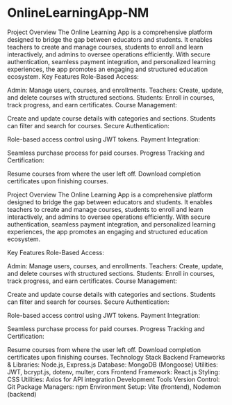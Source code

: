 # OnlineLearningApp-NM
Project Overview
The Online Learning App is a comprehensive platform designed to bridge the gap between educators and students. It enables teachers to create and manage courses, students to enroll and learn interactively, and admins to oversee operations efficiently. With secure authentication, seamless payment integration, and personalized learning experiences, the app promotes an engaging and structured education ecosystem.
Key Features
Role-Based Access:

Admin: Manage users, courses, and enrollments.
Teachers: Create, update, and delete courses with structured sections.
Students: Enroll in courses, track progress, and earn certificates.
Course Management:

Create and update course details with categories and sections.
Students can filter and search for courses.
Secure Authentication:

Role-based access control using JWT tokens.
Payment Integration:

Seamless purchase process for paid courses.
Progress Tracking and Certification:

Resume courses from where the user left off.
Download completion certificates upon finishing courses.

Project Overview
The Online Learning App is a comprehensive platform designed to bridge the gap between educators and students. It enables teachers to create and manage courses, students to enroll and learn interactively, and admins to oversee operations efficiently. With secure authentication, seamless payment integration, and personalized learning experiences, the app promotes an engaging and structured education ecosystem.

Key Features
Role-Based Access:

Admin: Manage users, courses, and enrollments.
Teachers: Create, update, and delete courses with structured sections.
Students: Enroll in courses, track progress, and earn certificates.
Course Management:

Create and update course details with categories and sections.
Students can filter and search for courses.
Secure Authentication:

Role-based access control using JWT tokens.
Payment Integration:

Seamless purchase process for paid courses.
Progress Tracking and Certification:

Resume courses from where the user left off.
Download completion certificates upon finishing courses.
Technology Stack
Backend
Frameworks & Libraries: Node.js, Express.js
Database: MongoDB (Mongoose)
Utilities: JWT, bcrypt.js, dotenv, multer, cors
Frontend
Framework: React.js
Styling: CSS
Utilities: Axios for API integration
Development Tools
Version Control: Git
Package Managers: npm
Environment Setup: Vite (frontend), Nodemon (backend)
